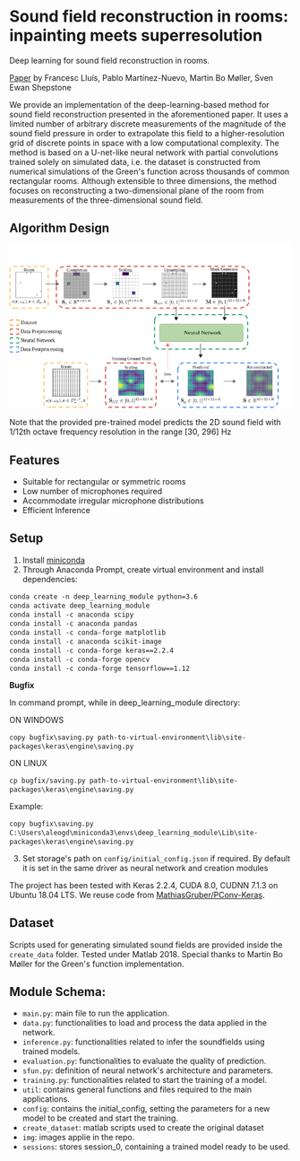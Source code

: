Sound field reconstruction in rooms: inpainting meets superresolution
====

Deep learning for sound field reconstruction in rooms.

[Paper](https://arxiv.org/abs/2001.11263) by Francesc Lluís, Pablo Martínez-Nuevo, Martin Bo Møller, Sven Ewan Shepstone

We provide an implementation of the deep-learning-based method for sound field reconstruction presented in the aforementioned paper. It uses a limited number of arbitrary discrete measurements of the magnitude of the sound field pressure in order to extrapolate this field to a higher-resolution grid of discrete points in space with a low computational complexity. The method is based on a U-net-like neural network with partial convolutions trained solely on simulated data, i.e. the dataset is constructed from numerical simulations of the Green's function across thousands of common rectangular rooms. Although extensible to three dimensions, the method focuses on reconstructing a two-dimensional plane of the room from measurements of the three-dimensional sound field.


## Algorithm Design

![diagram](img/diagram.png)


Note that the provided pre-trained model predicts the 2D sound field with 1/12th octave frequency resolution in the range [30, 296] Hz


## Features
* Suitable for rectangular or symmetric rooms
* Low number of microphones required
* Accommodate irregular microphone distributions
* Efficient Inference

## Setup

1. Install [miniconda](https://docs.conda.io/en/latest/miniconda.html)
2. Through Anaconda Prompt, create virtual environment and install dependencies:

```
conda create -n deep_learning_module python=3.6 
conda activate deep_learning_module
conda install -c anaconda scipy
conda install -c anaconda pandas
conda install -c conda-forge matplotlib
conda install -c anaconda scikit-image
conda install -c conda-forge keras==2.2.4
conda install -c conda-forge opencv
conda install -c conda-forge tensorflow==1.12
```
**Bugfix**

In command prompt, while in deep_learning_module directory:

ON WINDOWS
```
copy bugfix\saving.py path-to-virtual-environment\lib\site-packages\keras\engine\saving.py
```
ON LINUX
```
cp bugfix/saving.py path-to-virtual-environment\lib\site-packages\keras\engine\saving.py
```
Example:
```
copy bugfix\saving.py C:\Users\aleogd\miniconda3\envs\deep_learning_module\Lib\site-packages\keras\engine\saving.py
```

3. Set storage's path on `config/initial_config.json` if required. By default it is set in the same driver as neural network and creation modules


The project has been tested with Keras 2.2.4, CUDA 8.0, CUDNN 7.1.3 on Ubuntu 18.04 LTS. We reuse code from [MathiasGruber/PConv-Keras](https://github.com/MathiasGruber/PConv-Keras).



## Dataset

Scripts used for generating simulated sound fields are provided inside the `create_data` folder. Tested under Matlab 2018. Special thanks to Martin Bo Møller for the Green's function implementation.


## Module Schema:

* `main.py`: main file to run the application.
* `data.py`: functionalities to load and process the data applied in the network.
* `inference.py`: functionalities related to infer the soundfields using trained models.
* `evaluation.py`: functionalities to evaluate the quality of prediction.
* `sfun.py`: definition of neural network's architecture and parameters.
* `training.py`: functionalities related to start the training of a model.
* `util`: contains general functions and files required to the main applications.
* `config`: contains the initial_config, setting the parameters for a new model to be created and start the training.
* `create_dataset`: matlab scripts used to create the original dataset
* `img`: images applie in the repo.
* `sessions`: stores session_0, containing a trained model ready to be used.
